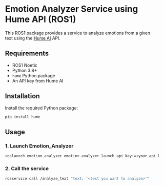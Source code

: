 # Emotion Analyzer Service using Hume API (ROS1)

This ROS1 package provides a service to analyze emotions from a given text using the [Hume AI](https://www.hume.ai/) API.

## Requirements

- ROS1 Noetic
- Python 3.8+
- `hume` Python package
- An API key from Hume AI

## Installation

Install the required Python package:

```bash
pip install hume
```

## Usage

### 1. Launch Emotion_Analyzer
```bash
roslaunch emotion_analyzer emotion_analyzer.launch api_key:=<your_api_key>
```

### 2. Call the service
```bash
rosservice call /analyze_text "text: '<text you want to analyze>'"
```


